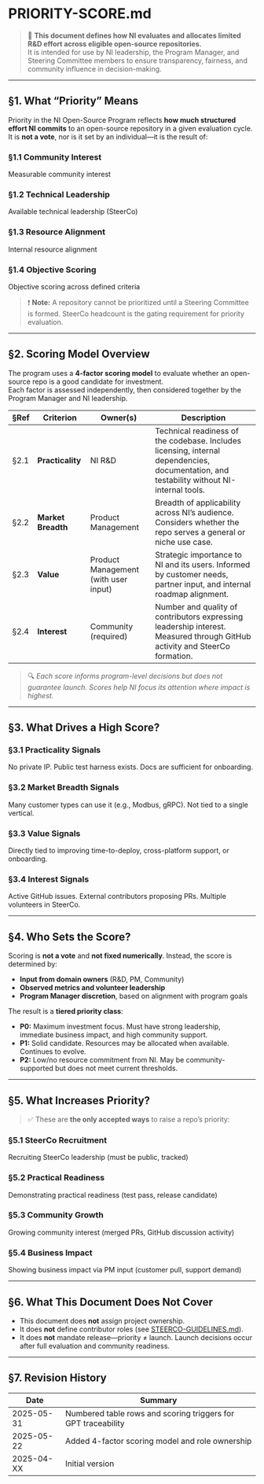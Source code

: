 # PRIORITY-SCORE.md

> 🛑 **This document defines how NI evaluates and allocates limited R&D effort across eligible open-source repositories.**  
> It is intended for use by NI leadership, the Program Manager, and Steering Committee members to ensure transparency, fairness, and community influence in decision-making.

---

## §1. What “Priority” Means

Priority in the NI Open-Source Program reflects **how much structured effort NI commits** to an open-source repository in a given evaluation cycle.  
It is **not a vote**, nor is it set by an individual—it is the result of:

### §1.1 Community Interest
Measurable community interest

### §1.2 Technical Leadership
Available technical leadership (SteerCo)

### §1.3 Resource Alignment
Internal resource alignment

### §1.4 Objective Scoring
Objective scoring across defined criteria

> ❗ **Note:** A repository cannot be prioritized until a Steering Committee is formed. SteerCo headcount is the gating requirement for priority evaluation.

---

## §2. Scoring Model Overview

The program uses a **4-factor scoring model** to evaluate whether an open-source repo is a good candidate for investment.  
Each factor is assessed independently, then considered together by the Program Manager and NI leadership.

| §Ref | Criterion        | Owner(s)             | Description |
|------|------------------|----------------------|-------------|
| §2.1 | **Practicality** | NI R&D               | Technical readiness of the codebase. Includes licensing, internal dependencies, documentation, and testability without NI-internal tools. |
| §2.2 | **Market Breadth** | Product Management | Breadth of applicability across NI’s audience. Considers whether the repo serves a general or niche use case. |
| §2.3 | **Value**        | Product Management (with user input) | Strategic importance to NI and its users. Informed by customer needs, partner input, and internal roadmap alignment. |
| §2.4 | **Interest**     | Community (required) | Number and quality of contributors expressing leadership interest. Measured through GitHub activity and SteerCo formation. |

> 🔍 *Each score informs program-level decisions but does not guarantee launch. Scores help NI focus its attention where impact is highest.*

---

## §3. What Drives a High Score?

### §3.1 Practicality Signals
No private IP. Public test harness exists. Docs are sufficient for onboarding.

### §3.2 Market Breadth Signals
Many customer types can use it (e.g., Modbus, gRPC). Not tied to a single vertical.

### §3.3 Value Signals
Directly tied to improving time-to-deploy, cross-platform support, or onboarding.

### §3.4 Interest Signals
Active GitHub issues. External contributors proposing PRs. Multiple volunteers in SteerCo.

---

## §4. Who Sets the Score?

Scoring is **not a vote** and **not fixed numerically**. Instead, the score is determined by:

- **Input from domain owners** (R&D, PM, Community)
- **Observed metrics and volunteer leadership**
- **Program Manager discretion**, based on alignment with program goals

The result is a **tiered priority class**:

- **P0:** Maximum investment focus. Must have strong leadership, immediate business impact, and high community support.
- **P1:** Solid candidate. Resources may be allocated when available. Continues to evolve.
- **P2:** Low/no resource commitment from NI. May be community-supported but does not meet current thresholds.

---

## §5. What Increases Priority?

> ✅ These are **the only accepted ways** to raise a repo’s priority:

### §5.1 SteerCo Recruitment
Recruiting SteerCo leadership (must be public, tracked)

### §5.2 Practical Readiness
Demonstrating practical readiness (test pass, release candidate)

### §5.3 Community Growth
Growing community interest (merged PRs, GitHub discussion activity)

### §5.4 Business Impact
Showing business impact via PM input (customer pull, support demand)

---

## §6. What This Document Does Not Cover

- This document does **not** assign project ownership.
- It does **not** define contributor roles (see [STEERCO-GUIDELINES.md](https://github.com/ni/open-source/blob/main/docs/governance/STEERCO-GUIDELINES.md)).
- It does **not** mandate release—priority ≠ launch. Launch decisions occur after full evaluation and community readiness.

---

## §7. Revision History

| Date       | Summary                         |
|------------|----------------------------------|
| 2025-05-31 | Numbered table rows and scoring triggers for GPT traceability |
| 2025-05-22 | Added 4-factor scoring model and role ownership |
| 2025-04-XX | Initial version |
